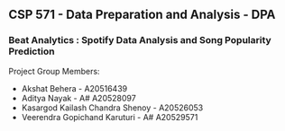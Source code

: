 ## CSP 571 - Data Preparation and Analysis - DPA
### Beat Analytics : Spotify Data Analysis and Song Popularity Prediction

Project Group Members:

- Akshat Behera - A20516439
- Aditya Nayak - A# A20528097
- Kasargod Kailash Chandra Shenoy - A20526053
- Veerendra Gopichand Karuturi - A# A20529571
